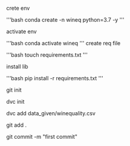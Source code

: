 crete env

'''bash
conda create -n wineq python=3.7 -y
'''

activate env

'''bash
conda activate wineq
'''
create req file

'''bash
touch requirements.txt
'''

install lib

'''bash
pip install -r requirements.txt
'''


git init

dvc init

dvc add data_given/winequality.csv

git add .

git commit -m "first commit" 

